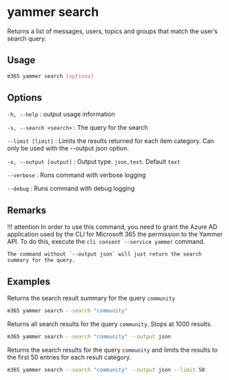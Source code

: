 # yammer search

Returns a list of messages, users, topics and groups that match the user’s search query.

## Usage

```sh
m365 yammer search [options]
```

## Options

`-h, --help`
: output usage information

`-s, --search <search>`
: The query for the search

`--limit [limit]`
: Limits the results returned for each item category. Can only be used with the --output json option.

`-o, --output [output]`
: Output type. `json,text`. Default `text`

`--verbose`
: Runs command with verbose logging

`--debug`
: Runs command with debug logging

## Remarks

!!! attention
    In order to use this command, you need to grant the Azure AD application used by the CLI for Microsoft 365 the permission to the Yammer API. To do this, execute the `cli consent --service yammer` command.

    The command without `--output json` will just return the search summary for the query.

## Examples

Returns the search result summary for the query `community`

```sh
m365 yammer search --search "community"
```

Returns all search results for the query `community`. Stops at 1000 results. 

```sh
m365 yammer search --search "community" --output json
```

Returns the search results for the query `community` and limits the results to the first 50 entries for each result category.

```sh
m365 yammer search --search "community" --output json --limit 50
```